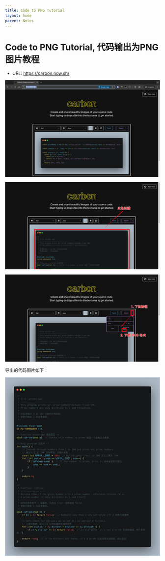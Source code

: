 ```yaml
---
title: Code to PNG Tutorial
layout: home
parent: Notes
---
```


# Code to PNG Tutorial, 代码输出为PNG图片教程

- URL: <https://carbon.now.sh/>

![](./attachments/Pasted%20image%2020241016162504.png)

![](./attachments/Pasted%20image%2020241016162637.png)

![](./attachments/Pasted%20image%2020241016162724.png)

导出的代码图片如下：

![](./attachments/primes.png)